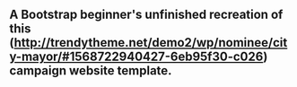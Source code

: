 ## A Bootstrap beginner's unfinished recreation of this (http://trendytheme.net/demo2/wp/nominee/city-mayor/#1568722940427-6eb95f30-c026) campaign website template.